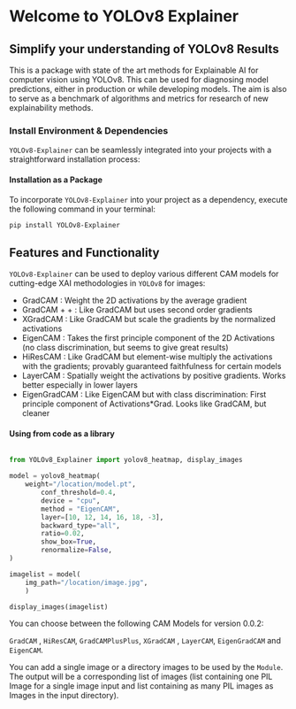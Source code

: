 # Welcome to YOLOv8 Explainer

## Simplify your understanding of YOLOv8 Results
This is a package with state of the art methods for Explainable AI for computer vision using YOLOv8. This can be used for diagnosing model predictions, either in production or while developing models. The aim is also to serve as a benchmark of algorithms and metrics for research of new explainability methods.

### Install Environment & Dependencies

`YOLOv8-Explainer` can be seamlessly integrated into your projects with a straightforward installation process:

#### Installation as a Package

To incorporate `YOLOv8-Explainer` into your project as a dependency, execute the following command in your terminal:

```bash
pip install YOLOv8-Explainer
```
## Features and Functionality

`YOLOv8-Explainer`  can be used to deploy various different CAM models for cutting-edge XAI methodologies in `YOLOv8` for images:

- GradCAM : Weight the 2D activations by the average gradient
- GradCAM + + : Like GradCAM but uses second order gradients
- XGradCAM : Like GradCAM but scale the gradients by the normalized activations
- EigenCAM : Takes the first principle component of the 2D Activations (no class discrimination, but seems to give great results)
- HiResCAM : Like GradCAM but element-wise multiply the activations with the gradients; provably guaranteed faithfulness for certain models
- LayerCAM : Spatially weight the activations by positive gradients. Works better especially in lower layers
- EigenGradCAM : Like EigenCAM but with class discrimination: First principle component of Activations*Grad. Looks like GradCAM, but cleaner

#### Using from code as a library

```python

from YOLOv8_Explainer import yolov8_heatmap, display_images

model = yolov8_heatmap(
    weight="/location/model.pt", 
        conf_threshold=0.4, 
        device = "cpu", 
        method = "EigenCAM", 
        layer=[10, 12, 14, 16, 18, -3],
        backward_type="all",
        ratio=0.02,
        show_box=True,
        renormalize=False,
)

imagelist = model(
    img_path="/location/image.jpg", 
    )

display_images(imagelist)

```

You can choose between the following CAM Models for version 0.0.2:

`GradCAM` , `HiResCAM`, `GradCAMPlusPlus`, `XGradCAM` , `LayerCAM`, `EigenGradCAM` and `EigenCAM`.

You can add a single image or a directory images to be used by the `Module`. The output will be a corresponding list of images (list containing one PIL Image for a single image input and list containing as many PIL images as Images in the input directory).

